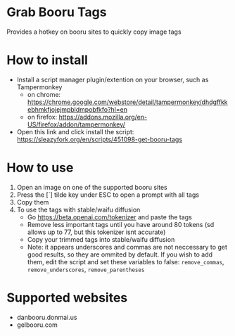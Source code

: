 # Grab Booru Tags
Provides a hotkey on booru sites to quickly copy image tags

# How to install
* Install a script manager plugin/extention on your browser, such as Tampermonkey
    * on chrome: https://chrome.google.com/webstore/detail/tampermonkey/dhdgffkkebhmkfjojejmpbldmpobfkfo?hl=en
    * on firefox: https://addons.mozilla.org/en-US/firefox/addon/tampermonkey/
* Open this link and click install the script: https://sleazyfork.org/en/scripts/451098-get-booru-tags

# How to use
1. Open an image on one of the supported booru sites
2. Press the [`] tilde key under ESC to open a prompt with all tags
3. Copy them
4. To use the tags with stable/waifu diffusion
    * Go https://beta.openai.com/tokenizer and paste the tags
    * Remove less important tags until you have around 80 tokens (sd allows up to 77, but this tokenizer isnt accurate)
    * Copy your trimmed tags into stable/waifu diffusion
    * Note: it appears underscores and commas are not neccessary to get good results, so they are ommited by default. If you wish to add them, edit the script and set these variables to false: `remove_commas`, `remove_underscores`, `remove_parentheses`

# Supported websites
* danbooru.donmai.us
* gelbooru.com

